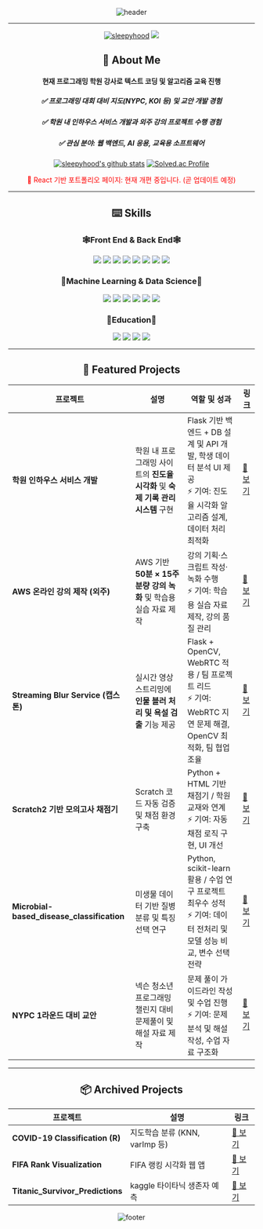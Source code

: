 <div align="center">

![header](https://capsule-render.vercel.app/api?type=Waving&color=gradient&text=OSW's%20GitHub&height=200&fontSize=100&animation=fadeIn)

***


  
[![sleepyhood](https://img.shields.io/badge/medium-000000?style=flat-square&logo=medium&logoColor=white)](https://medium.com/@smartosw) <img src="https://img.shields.io/badge/gmail-EA4335?style=flat-square&logo=gmail&logoColor=white"/>

  
## 📌 About Me
#### 현재 **프로그래밍 학원 강사**로 텍스트 코딩 및 알고리즘 교육 진행  
##### ✅ 프로그래밍 대회 대비 지도(NYPC, KOI 등) 및 교안 개발 경험  
##### ✅ 학원 내 **인하우스 서비스 개발**과 외주 강의 프로젝트 수행 경험  
##### ✅ 관심 분야: **웹 백엔드, AI 응용, 교육용 소프트웨어**



<!--
[![Solved.ac Profile](http://mazassumnida.wtf/api/mini/generate_badge?boj=smartosw)](https://solved.ac/smartosw)

![sleepyhood's github stats](https://github-readme-stats.vercel.app/api?username=sleepyhood&show_icons=true)
-->

[![sleepyhood's github stats](https://github-readme-stats.vercel.app/api/top-langs/?username=sleepyhood&show_icons=true&hide_border=true&title_color=004386&icon_color=004386&layout=compact)](https://github.com/sleepyhood)
[![Solved.ac Profile](http://mazassumnida.wtf/api/v2/generate_badge?boj=smartosw)](https://solved.ac/smartosw/)


<span style="color:red"> 📌 React 기반 포트폴리오 페이지: 현재 개편 중입니다. (곧 업데이트 예정) </span>


<!--[port]: https://sleepyhood.github.io/osw_portfolio/#/-->

---

## ⌨️ Skills
### 🕸️Front End & Back End🕸️

  <img src="https://img.shields.io/badge/html5-E34F26?style=flat-square&logo=html5&logoColor=white"/> <img src="https://img.shields.io/badge/css3-1572B6?style=flat-square&logo=css3&logoColor=white"/> <img src="https://img.shields.io/badge/JavaScript-F7DF1E?style=flat-square&logo=JavaScript&logoColor=white"/> <img src="https://img.shields.io/badge/react-61DAFB?style=flat-square&logo=react&logoColor=white"/>
  <img src="https://img.shields.io/badge/Node.js-339933?style=flat-square&logo=nodedotjs&logoColor=white"/> <img src="https://img.shields.io/badge/flask-000000?style=flat-square&logo=flask&logoColor=white"/>
<img src="https://img.shields.io/badge/mysql-4479A1?style=flat-square&logo=mysql&logoColor=white"/> <img src="https://img.shields.io/badge/firebase-FFCA28?style=flat-square&logo=firebase&logoColor=white"/> 

### 🤖Machine Learning & Data Science🤖

<img src="https://img.shields.io/badge/R-276DC3?style=flat-square&logo=R&logoColor=white"/> <img src="https://img.shields.io/badge/Python-3776AB?style=flat-square&logo=Python&logoColor=white"/> <img src="https://img.shields.io/badge/tensorflow-FF6F00?style=flat-square&logo=tensorflow&logoColor=white"/> <img src="https://img.shields.io/badge/scikitlearn-F7931E?style=flat-square&logo=scikitlearn&logoColor=white"/> <img src="https://img.shields.io/badge/opencv-5C3EE8?style=flat-square&logo=opencv&logoColor=white"/> <img src="https://img.shields.io/badge/jupyter-F37626?style=flat-square&logo=jupyter&logoColor=white"/>


### 🏫Education🏫

<img src="https://img.shields.io/badge/scratch-4D97FF?style=flat-square&logo=scratch&logoColor=white"/> <img src="https://img.shields.io/badge/arduino-00878F?style=flat-square&logo=arduino&logoColor=white"/> <img src="https://img.shields.io/badge/C++-00599C?style=flat-square&logo=cplusplus&logoColor=white"/>
<img src = "https://img.shields.io/badge/java-%23ED8B00.svg?style=flat-square&logo=java&logoColor=white"/>

***


<!--
[![sleepyhood](https://github.com/sleepyhood/sleepyhood/assets/69490791/bacaac93-ca47-486b-8a82-68b8b919a032)](https://github.com/sleepyhood/COVID19_Classification) 
[![sleepyhood](https://github.com/sleepyhood/sleepyhood/assets/69490791/fae58ba2-cf82-49b7-8646-8bd0e9c74840)](https://github.com/sleepyhood/FIFA_Crawling) 
[![sleepyhood](https://github.com/sleepyhood/sleepyhood/assets/69490791/4d2865d5-90c5-4345-bdf9-1d0a0265644d)](https://github.com/sleepyhood/Capstone_Design) 
[![sleepyhood](https://github.com/sleepyhood/sleepyhood/assets/69490791/f93ab8c0-1301-4e2c-8af0-99008a05559e)](https://github.com/sleepyhood/Microbial-based_disease_classification) 
[![sleepyhood](https://github.com/sleepyhood/sleepyhood/assets/69490791/9846deca-27a1-4123-a8b7-6e3cf3e82cd1)](https://github.com/sleepyhood/Titanic_Survivor_Predictions) 
-->


## 🧪 Featured Projects

| 프로젝트 | 설명 | 역할 및 성과 | 링크 |
|----------|------|-------------|------|
| **학원 인하우스 서비스 개발** | 학원 내 프로그래밍 사이트의 **진도율 시각화** 및 **숙제 기록 관리 시스템** 구현 | Flask 기반 백엔드 + DB 설계 및 API 개발, 학생 데이터 분석 UI 제공 <br> ⚡ 기여: 진도율 시각화 알고리즘 설계, 데이터 처리 최적화 | [🔗 보기](https://github.com/sleepyhood/learning-tracker-api) |
| **AWS 온라인 강의 제작 (외주)** | AWS 기반 **50분 × 15주 분량 강의 녹화** 및 학습용 실습 자료 제작 | 강의 기획·스크립트 작성·녹화 수행 <br> ⚡ 기여: 학습용 실습 자료 제작, 강의 품질 관리 | [🔗 보기](https://github.com/sleepyhood/250810-cloud-computing-public) |
| **Streaming Blur Service (캡스톤)** | 실시간 영상 스트리밍에 **인물 블러 처리 및 욕설 검출** 기능 제공 | Flask + OpenCV, WebRTC 적용 / 팀 프로젝트 리드 <br> ⚡ 기여: WebRTC 지연 문제 해결, OpenCV 최적화, 팀 협업 조율 | [🔗 보기](https://github.com/sleepyhood/Capstone_Design) |
| **Scratch2 기반 모의고사 채점기** | Scratch 코드 자동 검증 및 채점 환경 구축 | Python + HTML 기반 채점기 / 학원 교재와 연계 <br> ⚡ 기여: 자동 채점 로직 구현, UI 개선 | [🔗 보기](https://github.com/sleepyhood/scratch_exam) |
| **Microbial-based_disease_classification** | 미생물 데이터 기반 질병 분류 및 특징 선택 연구 | Python, scikit-learn 활용 / 수업 연구 프로젝트 최우수 성적 <br> ⚡ 기여: 데이터 전처리 및 모델 성능 비교, 변수 선택 전략 | [🔗 보기](https://github.com/sleepyhood/Microbial-based_disease_classification) |
| **NYPC 1라운드 대비 교안** | 넥슨 청소년 프로그래밍 챌린지 대비 문제풀이 및 해설 자료 제작 | 문제 풀이 가이드라인 작성 및 수업 진행 <br> ⚡ 기여: 문제 분석 및 해설 작성, 수업 자료 구조화 | [🔗 보기](https://github.com/sleepyhood/250809_NYPC_1Round) |

***

## 📦 Archived Projects

| 프로젝트 | 설명 | 링크 |
|----------|------|------|
| **COVID-19 Classification (R)** | 지도학습 분류 (KNN, varImp 등) | [🔗 보기](https://github.com/sleepyhood/COVID19_Classification) |
| **FIFA Rank Visualization** | FIFA 랭킹 시각화 웹 앱 | [🔗 보기](https://github.com/sleepyhood/FIFA_Crawling) |
| **Titanic_Survivor_Predictions** |  kaggle 타이타닉 생존자 예측 | [🔗 보기](https://github.com/sleepyhood/Titanic_Survivor_Predictions) |




![footer](https://capsule-render.vercel.app/api?section=footer&type=waving&color=gradient)

</div>
